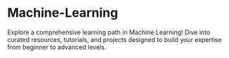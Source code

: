 # Machine-Learning
Explore a comprehensive learning path in Machine Learning! Dive into curated resources, tutorials, and projects designed to build your expertise from beginner to advanced levels. 
